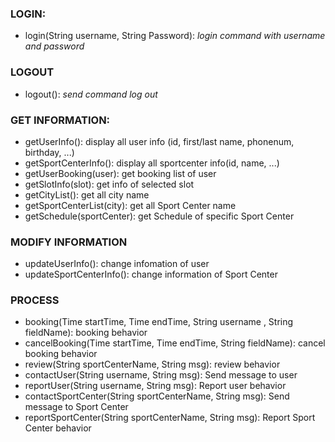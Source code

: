 ### LOGIN:
- login(String username, String Password): *login command with username and password*

### LOGOUT
- logout(): *send command log out*
 
### GET INFORMATION:
- getUserInfo(): display all user info (id, first/last name, phonenum, birthday, ...)
- getSportCenterInfo(): display all sportcenter info(id, name, ...)
- getUserBooking(user): get booking list of user
- getSlotInfo(slot): get info of selected slot
- getCityList(): get all city name
- getSportCenterList(city): get all Sport Center name
- getSchedule(sportCenter): get Schedule of specific Sport Center

### MODIFY INFORMATION
- updateUserInfo(): change infomation of user
- updateSportCenterInfo(): change information of Sport Center


### PROCESS
- booking(Time startTime, Time endTime, String username , String fieldName): booking behavior
- cancelBooking(Time startTime, Time endTime, String fieldName): cancel booking behavior
- review(String sportCenterName, String msg): review behavior
- contactUser(String username, String msg): Send message to user 
- reportUser(String username, String msg): Report user behavior
- contactSportCenter(String sportCenterName, String msg): Send message to Sport Center
- reportSportCenter(String sportCenterName, String msg): Report Sport Center behavior
